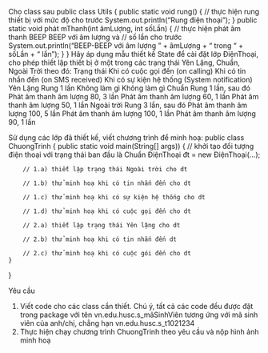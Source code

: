 Cho class sau
public class Utils {
public static void rung() {
  	// thực hiện rung thiết bị với mức độ cho trước
  	System.out.println(“Rung điện thoại”);
  	}
  	public static void phát mThanh(int âmLượng, int sốLần) {
// thực hiện phát âm thanh BEEP BEEP với âm lượng và
// số lần cho trước
        	System.out.println(“BEEP-BEEP với âm lượng ” + âmLượng + “ trong “ + sốLần + “ lần”);
  	}
}
Hãy áp dụng mẫu thiết kế State để cài đặt lớp ĐiệnThoại, cho phép thiết lập thiết bị ở một trong các trạng thái Yên Lặng, Chuẩn, Ngoài Trời theo đó:
Trạng thái
Khi có cuộc gọi đến
 (on calling)
Khi có tin nhắn đến
 (on SMS received)
Khi có sự kiện hệ thống
 (System notification)
Yên Lặng
Rung 1 lần
Không làm gì
Không làm gì
Chuẩn
Rung 1 lần, sau đó
Phát âm thanh âm lượng 80, 3 lần
Phát âm thanh âm lượng 60, 1 lần
Phát âm thanh âm lượng 50, 1 lần
Ngoài trời
Rung 3 lần, sau đó Phát âm thanh âm lượng 100, 5 lần
Phát âm thanh âm lượng 100, 1 lần
Phát âm thanh âm lượng 90, 1 lần

 
Sử dụng các lớp đã thiết kế, viết chương trình để minh hoạ:
public class ChuongTrinh {
 	public static void main(String[] args)) {
		// khởi tạo đối tượng điện thoại với trạng thái ban đầu là Chuẩn
       	ĐiệnThoại đt = new ĐiệnThoại(…);
 
       	// 1.a) thiết lập trạng thái Ngoài trời cho dt
       	
       	// 1.b) thử minh hoạ khi có tin nhắn đến cho dt
 
       	// 1.c) thử minh hoạ khi có sự kiện hệ thống cho dt
 
 	 	// 1.d) thử minh hoạ khi có cuộc gọi đến cho dt
 
       	// 2.a) thiết lập trạng thái Yên lặng cho dt
 
       	// 2.b) thử minh hoạ khi có tin nhắn đến dt
 
       	// 2.c) thử minh hoạ khi có cuộc gói đến cho dt
 	}
}

Yêu cầu
1) Viết code cho các class cần thiết. Chú ý, tất cả các code đều được đặt trong package với tên vn.edu.husc.s_mãSinhViên tương ứng với mã sinh viên của anh/chị, chẳng hạn vn.edu.husc.s_t1021234
2) Thực hiện chạy chương trình ChuongTrinh theo yêu cầu và nộp hình ảnh minh hoạ